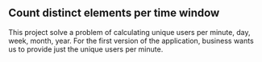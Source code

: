## Count distinct elements per time window
This project solve a problem of calculating unique users per minute, day, week, month, year.
For the first version of the application, business wants us to provide just the unique users per minute.
